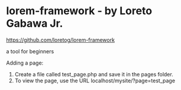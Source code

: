 lorem-framework - by Loreto Gabawa Jr.
===============

https://github.com/loretog/lorem-framework

a tool for beginners

Adding a page:

1. Create a file called test_page.php and save it in the pages folder.
2. To view the page, use the URL localhost/mysite/?page=test_page
